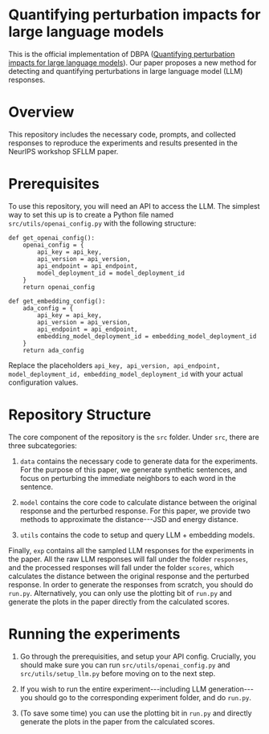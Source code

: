 # Quantifying perturbation impacts for large language models

This is the official implementation of DBPA ([Quantifying perturbation impacts for large language models](https://arxiv.org/pdf/2412.00868)). Our paper proposes a new method for detecting and quantifying perturbations in large language model (LLM) responses.

# Overview

This repository includes the necessary code, prompts, and collected responses to reproduce the experiments and results presented in the NeurIPS workshop SFLLM paper.

# Prerequisites

To use this repository, you will need an API to access the LLM. The simplest way to set this up is to create a Python file named `src/utils/openai_config.py` with the following structure:

```
def get_openai_config():
    openai_config = {
        api_key = api_key,
        api_version = api_version,
        api_endpoint = api_endpoint,
        model_deployment_id = model_deployment_id
    }
    return openai_config

def get_embedding_config():
    ada_config = {
        api_key = api_key,
        api_version = api_version,
        api_endpoint = api_endpoint,
        embedding_model_deployment_id = embedding_model_deployment_id
    }
    return ada_config
```

Replace the placeholders `api_key, api_version, api_endpoint, model_deployment_id, embedding_model_deployment_id` with your actual configuration values.

# Repository Structure

The core component of the repository is the `src` folder. Under `src`, there are three subcategories:

1. `data` contains the necessary code to generate data for the experiments. For the purpose of this paper, we generate synthetic sentences, and focus on perturbing the immediate neighbors to each word in the sentence.

2. `model` contains the core code to calculate distance between the original response and the perturbed response. For this paper, we provide two methods to approximate the distance---JSD and energy distance.

3. `utils` contains the code to setup and query LLM + embedding models.

Finally, `exp` contains all the sampled LLM responses for the experiments in the paper. All the raw LLM responses will fall under the folder `responses`, and the processed responses will fall under the folder `scores`, which calculates the distance between the original response and the perturbed response. In order to generate the responses from scratch, you should do `run.py`. Alternatively, you can only use the plotting bit of `run.py` and generate the plots in the paper directly from the calculated scores.

# Running the experiments

1. Go through the prerequisities, and setup your API config. Crucially, you should make sure you can run `src/utils/openai_config.py` and `src/utils/setup_llm.py` before moving on to the next step.

2. If you wish to run the entire experiment---including LLM generation---you should go to the corresponding experiment folder, and do `run.py`.

3. (To save some time) you can use the plotting bit in `run.py` and directly generate the plots in the paper from the calculated scores.
